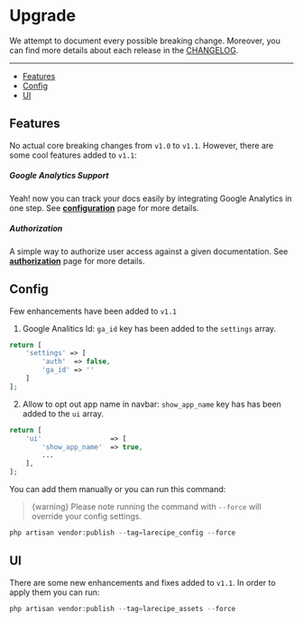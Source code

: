 # Upgrade

We attempt to document every possible breaking change. Moreover, you can find more details about each release in the [CHANGELOG](https://github.com/saleem-hadad/larecipe/blob/master/CHANGELOG.md).

---

- [Features](#features)
- [Config](#config)
- [UI](#ui)

<a name="features"></a>
## Features

No actual core breaking changes from `v1.0` to `v1.1`. However, there are some cool features added to `v1.1`:

##### <i class="fa fa-bar-chart"></i> Google Analytics Support

Yeah! now you can track your docs easily by integrating Google Analytics in one step. See [**configuration**](/docs/{{version}}/configurations#settings) page for more details.

##### <i class="fa fa-address-card"></i> Authorization

A simple way to authorize user access against a given documentation. See [**authorization**](/docs/{{version}}/authorization) page for more details.

<a name="config"></a>
## Config

Few enhancements have been added to `v1.1`

1. Google Analitics Id: `ga_id` key has been added to the `settings` array.

```php
return [
    'settings' => [
        'auth'  => false,
        'ga_id' => ''
    ]
];
```

2. Allow to opt out app name in navbar: `show_app_name` key has has been added to the `ui` array.

```php
return [
    'ui'                 => [
        'show_app_name'  => true,
        ...
    ],
];
```

You can add them manually or you can run this command:

> {warning} Please note running the command with `--force` will override your config settings.

```php
php artisan vendor:publish --tag=larecipe_config --force
```

<a name="ui"></a>
## UI

There are some new enhancements and fixes added to `v1.1`. In order to apply them you can run:

```php
php artisan vendor:publish --tag=larecipe_assets --force
```
